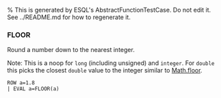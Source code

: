 % This is generated by ESQL's AbstractFunctionTestCase. Do not edit it. See ../README.md for how to regenerate it.

### FLOOR
Round a number down to the nearest integer.

Note: This is a noop for `long` (including unsigned) and `integer`.
For `double` this picks the closest `double` value to the integer
similar to [Math.floor](https://docs.oracle.com/en/java/javase/11/docs/api/java.base/java/lang/Math.html#floor(double)).

```esql
ROW a=1.8
| EVAL a=FLOOR(a)
```
